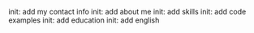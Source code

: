 init: add my contact info
init: add about me
init: add skills
init: add code examples
init: add education
init: add english
